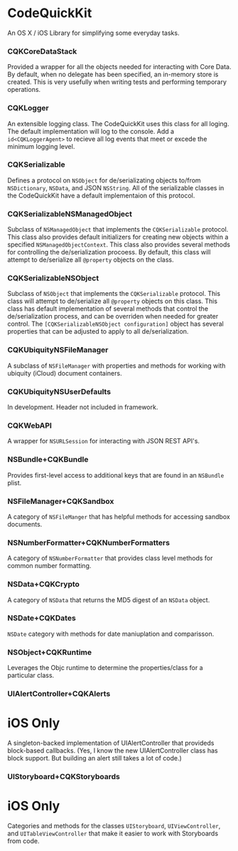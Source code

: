 # CodeQuickKit

An OS X / iOS Library for simplifying some everyday tasks.

### CQKCoreDataStack

Provided a wrapper for all the objects needed for interacting with Core Data.
By default, when no delegate has been specified, an in-memory store is created. This is very usefully when writing tests and performing temporary operations.

### CQKLogger

An extensible logging class. The CodeQuickKit uses this class for all loging. The default implementation will log to the console.
Add a `id<CQKLoggerAgent>` to recieve all log events that meet or excede the minimum logging level.

### CQKSerializable

Defines a protocol on `NSObject` for de/serializating objects to/from `NSDictionary`, `NSData`, and JSON `NSString`.
All of the serializable classes in the CodeQuickKit have a default implementaion of this protocol.

### CQKSerializableNSManagedObject

Subclass of `NSManagedObject` that implements the `CQKSerializable` protocol. This class also provides default initializers for creating new objects within a specified `NSManagedObjectContext`.
This class also provides several methods for controlling the de/serialization procoess.
By default, this class will attempt to de/serialize all `@property` objects on the class.

### CQKSerializableNSObject

Subclass of `NSObject` that implements the `CQKSerializable` protocol. This class will attempt to de/serialize all `@property` objects on this class.
This class has default implementation of several methods that control the de/serialization process, and can be overriden when needed for greater control.
The `[CQKSerializableNSObject configuration]` object has several properties that can be adjusted to apply to all de/serialization.

### CQKUbiquityNSFileManager

A subclass of `NSFileManager` with properties and methods for working with ubiquity (iCloud) document containers.

### CQKUbiquityNSUserDefaults

In development. Header not included in framework.

### CQKWebAPI

A wrapper for `NSURLSession` for interacting with JSON REST API's.

### NSBundle+CQKBundle

Provides first-level access to additional keys that are found in an `NSBundle` plist.

### NSFileManager+CQKSandbox

A category of `NSFileManger` that has helpful methods for accessing sandbox documents.

### NSNumberFormatter+CQKNumberFormatters

A category of `NSNumberFormatter` that provides class level methods for common number formatting.

### NSData+CQKCrypto

A category of `NSData` that returns the MD5 digest of an `NSData` object.

### NSDate+CQKDates

`NSDate` category with methods for date maniuplation and comparisson.

### NSObject+CQKRuntime

Leverages the Objc runtime to determine the properties/class for a particular class.

### UIAlertController+CQKAlerts

# iOS Only
A singleton-backed implementation of UIAlertController that provideds block-based callbacks. (Yes, I know the new UIAlertController class has block support. But building an alert still takes a lot of code.)

### UIStoryboard+CQKStoryboards

# iOS Only
Categories and methods for the classes `UIStoryboard`, `UIViewController`, and `UITableViewController` that make it easier to work with Storyboards from code.
